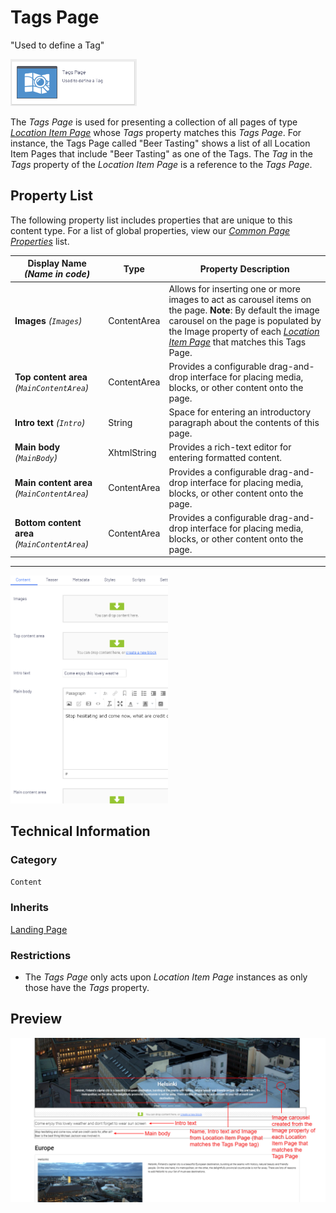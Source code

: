 # Tags Page
"Used to define a Tag"

<img src="Screenshots/Tags%20Page%20-%20icon.png?raw=true" alt="Tags Page icon" width="40%" />

The *Tags Page* is used for presenting a collection of all pages of type [*Location Item Page*](./Location%20Item%20Page.md) whose *Tags* property matches this *Tags Page*. For instance, the Tags Page called "Beer Tasting" shows a list of all Location Item Pages that include "Beer Tasting" as one of the Tags. The *Tag* in the *Tags* property of the *Location Item Page* is a reference to the *Tags Page*.

## Property List
The following property list includes properties that are unique to this content type. For a list of global properties, view our [*Common Page Properties*](./Common%20Page%20Properties.md) list.

Display Name *(Name in code)* | Type | Property Description
--------------|------|---------------
**Images** *(`Images`)* | ContentArea | Allows for inserting one or more images to act as carousel items on the page. **Note**: By default the image carousel on the page is populated by the Image property of each [*Location Item Page*](./Location%20Item%20Page.md) that matches this Tags Page.
**Top content area** *(`MainContentArea`)* | ContentArea | Provides a configurable drag-and-drop interface for placing media, blocks, or other content onto the page.
**Intro text** *(`Intro`)* | String | Space for entering an introductory paragraph about the contents of this page.
**Main body** *(`MainBody`)* | XhtmlString | Provides a rich-text editor for entering formatted content.
**Main content area** *(`MainContentArea`)* | ContentArea | Provides a configurable drag-and-drop interface for placing media, blocks, or other content onto the page.
**Bottom content area** *(`MainContentArea`)* | ContentArea | Provides a configurable drag-and-drop interface for placing media, blocks, or other content onto the page.

** **

<img src="Screenshots/Tags%20Page%20-%20Content%20tab.png?raw=true" alt="Content tab of the Tag Page in All-properties view" width="50%"/>



## Technical Information

### Category
`Content`

### Inherits
[Landing Page](#)

### Restrictions
* The *Tags Page* only acts upon *Location Item Page* instances as only those have the *Tags* property.

## Preview
<img src="Screenshots/Tags%20Page%20-%20OPE.png?raw=true" alt="Preview of Tags Page" width="100%"/>
